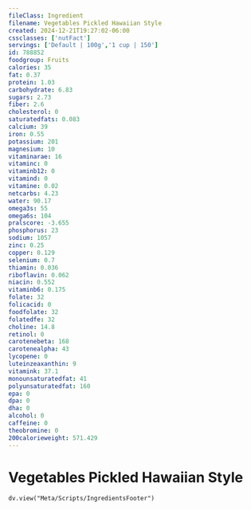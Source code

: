 ```yaml
---
fileClass: Ingredient
filename: Vegetables Pickled Hawaiian Style
created: 2024-12-21T19:27:02-06:00
cssclasses: ['nutFact']
servings: ['Default | 100g','1 cup | 150']
id: 788852
foodgroup: Fruits
calories: 35
fat: 0.37
protein: 1.03
carbohydrate: 6.83
sugars: 2.73
fiber: 2.6
cholesterol: 0
saturatedfats: 0.083
calcium: 39
iron: 0.55
potassium: 201
magnesium: 10
vitaminarae: 16
vitaminc: 0
vitaminb12: 0
vitamind: 0
vitamine: 0.02
netcarbs: 4.23
water: 90.17
omega3s: 55
omega6s: 104
pralscore: -3.655
phosphorus: 23
sodium: 1057
zinc: 0.25
copper: 0.129
selenium: 0.7
thiamin: 0.036
riboflavin: 0.062
niacin: 0.552
vitaminb6: 0.175
folate: 32
folicacid: 0
foodfolate: 32
folatedfe: 32
choline: 14.8
retinol: 0
carotenebeta: 168
carotenealpha: 43
lycopene: 0
luteinzeaxanthin: 9
vitamink: 37.1
monounsaturatedfat: 41
polyunsaturatedfat: 160
epa: 0
dpa: 0
dha: 0
alcohol: 0
caffeine: 0
theobromine: 0
200calorieweight: 571.429
---
```


# Vegetables Pickled Hawaiian Style

```dataviewjs
dv.view("Meta/Scripts/IngredientsFooter")
```